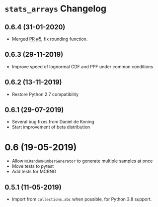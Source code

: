 # `stats_arrays` Changelog

## 0.6.4 (31-01-2020)

* Merged [PR #5](https://bitbucket.org/cmutel/stats_arrays/pull-requests/5/use-meanround-0-instead-of-round-mean/diff), fix rounding function.

## 0.6.3 (29-11-2019)

* Improve speed of lognormal CDF and PPF under common conditions

## 0.6.2 (13-11-2019)

* Restore Python 2.7 compatibility

## 0.6.1 (29-07-2019)

* Several bug fixes from Daniel de Koning
* Start improvement of beta distribution

# 0.6 (19-05-2019)

* Allow `MCRandomNumberGenerator` to generate multiple samples at once
* Move tests to pytest
* Add tests for MCRNG

## 0.5.1 (11-05-2019)

* Import from `collections.abc` when possible, for Python 3.8 support.
